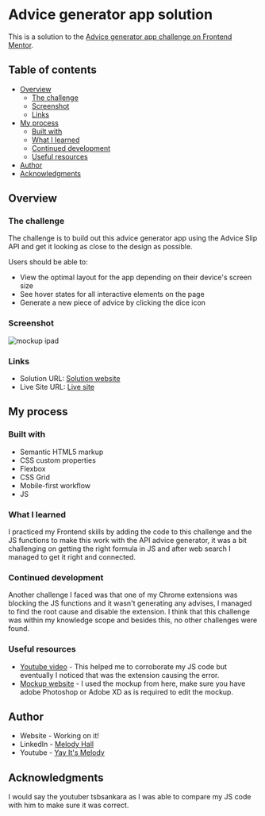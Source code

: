 # Advice generator app solution

This is a solution to the [Advice generator app challenge on Frontend Mentor](https://www.frontendmentor.io/challenges/advice-generator-app-QdUG-13db).

## Table of contents

- [Overview](#overview)
  - [The challenge](#the-challenge)
  - [Screenshot](#screenshot)
  - [Links](#links)
- [My process](#my-process)
  - [Built with](#built-with)
  - [What I learned](#what-i-learned)
  - [Continued development](#continued-development)
  - [Useful resources](#useful-resources)
- [Author](#author)
- [Acknowledgments](#acknowledgments)


## Overview

### The challenge

The  challenge is to build out this advice generator app using the Advice Slip API and get it looking as close to the design as possible. 

Users should be able to:

- View the optimal layout for the app depending on their device's screen size
- See hover states for all interactive elements on the page
- Generate a new piece of advice by clicking the dice icon

### Screenshot

![mockup ipad](https://user-images.githubusercontent.com/78325685/172377557-62ada110-1fd9-4271-ac4a-19dae9d5ab1f.png)


### Links

- Solution URL: [Solution website](https://www.frontendmentor.io/solutions/advice-generator-QMgOzuY8Em)
- Live Site URL: [Live site](https://statuesque-duckanoo-f3d343.netlify.app/)

## My process

### Built with

- Semantic HTML5 markup
- CSS custom properties
- Flexbox
- CSS Grid
- Mobile-first workflow
- JS


### What I learned

I practiced my Frontend skills by adding the code to this challenge and the JS functions to make this work with the API advice generator, it was a bit challenging on getting the right formula in JS and after web search I managed to get it right and connected. 



### Continued development

Another challenge I faced was that one of my Chrome extensions was blocking the JS functions and it wasn't generating any advises, I managed to find the root cause and disable the extension. I think that this challenge was within my knowledge scope and besides this, no other challenges were found. 


### Useful resources

- [Youtube video](https://www.youtube.com/watch?v=9Wo_rj2dhkw) - This helped me to corroborate my JS code but eventually I noticed that was the extension causing the error.
- [Mockup website](https://www.ls.graphics/free-mockups) - I used the mockup from here, make sure you have adobe Photoshop or Adobe XD as is required to edit the mockup.


## Author

- Website - Working on it!
- LinkedIn - [Melody Hall](https://www.linkedin.com/in/melody-hall)
- Youtube - [Yay It's Melody](https://www.youtube.com/channel/UCYekyhEz40BCwegxKtnaSBw)



## Acknowledgments
I would say the youtuber tsbsankara as I was able to compare my JS code with him to make sure it was correct. 


